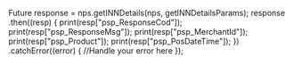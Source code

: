 Future response = nps.getINNDetails(nps, getINNDetailsParams);
  response
    .then((resp) {
      print(resp["psp_ResponseCod"]);
      print(resp["psp_ResponseMsg"]);
      print(resp["psp_MerchantId"]);
      print(resp["psp_Product"]);
      print(resp["psp_PosDateTime"]);
    })
    .catchError((error) {
      //Handle your error here
});